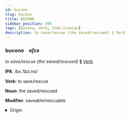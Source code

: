 ```yaml
---
id: bucono
slug: bucono
title: BUCONO
sidebar_position: 596
tags: [bucono, Verb, Indo-Iranian]
description: to save/rescue (the saved/rescued) § Verb
---
```


### bucono&emsp;<span kind="abugida">ʋʃꞇƨ</span>

*to save/rescue (the saved/rescued)* **§** [Verb](../../tags/Verb)

**IPA**: /bʌ.ˈt͡ɕɑ.nɑ/

**Verb**: to save/rescue

**Noun**: the saved/rescued

**Modifier**: saveable/rescuable

<details>
    <summary>Origin</summary>
    Hindi बचाना bacānā /bə.t͡ʃɑː.nɑː/<br/>
    <em>Indo-Iranian Language Family</em>
</details>